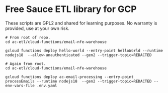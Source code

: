 # Free Sauce ETL library for GCP

These scripts are GPL2 and shared for learning purposes. No warranty
is provided, use at your own risk.

```
# From root of repo.
cd ac-etl/cloud-functions/email-nfe-warehouse

gcloud functions deploy hello-world --entry-point helloWorld --runtime nodejs18  --allow-unauthenticated --gen2 --trigger-topic=REDACTED

# Again from root.
cd ac-etl/cloud-functions/email-nfe-warehouse

gcloud functions deploy ac-email-processing --entry-point processEmails --runtime nodejs18  --gen2 --trigger-topic=REDACTED --env-vars-file .env.yaml
```
